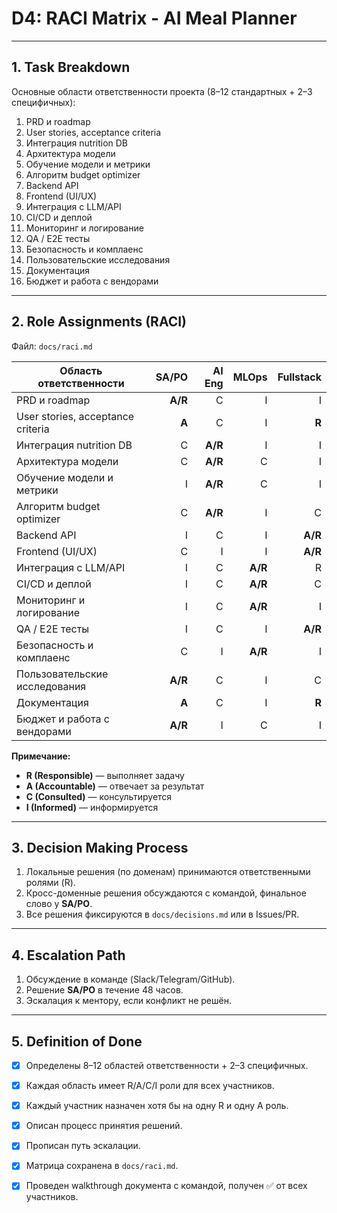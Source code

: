 # D4: RACI Matrix - AI Meal Planner

---

## 1. Task Breakdown

Основные области ответственности проекта (8–12 стандартных + 2–3 специфичных):

1. PRD и roadmap  
2. User stories, acceptance criteria  
3. Интеграция nutrition DB  
4. Архитектура модели  
5. Обучение модели и метрики  
6. Алгоритм budget optimizer  
7. Backend API  
8. Frontend (UI/UX)  
9. Интеграция с LLM/API  
10. CI/CD и деплой  
11. Мониторинг и логирование  
12. QA / E2E тесты  
13. Безопасность и комплаенс  
14. Пользовательские исследования  
15. Документация  
16. Бюджет и работа с вендорами  

---

## 2. Role Assignments (RACI)

Файл: `docs/raci.md`

| Область ответственности | SA/PO | AI Eng | MLOps | Fullstack |
|---|---:|---:|---:|---:|
| PRD и roadmap | **A/R** | C | I | I |
| User stories, acceptance criteria | **A** | C | I | **R** |
| Интеграция nutrition DB | C | **A/R** | I | I |
| Архитектура модели | C | **A/R** | C | I |
| Обучение модели и метрики | I | **A/R** | C | I |
| Алгоритм budget optimizer | C | **A/R** | I | C |
| Backend API | I | C | I | **A/R** |
| Frontend (UI/UX) | C | I | I | **A/R** |
| Интеграция с LLM/API | I | C | **A/R** | R |
| CI/CD и деплой | I | C | **A/R** | C |
| Мониторинг и логирование | I | C | **A/R** | I |
| QA / E2E тесты | I | C | I | **A/R** |
| Безопасность и комплаенс | C | I | **A/R** | I |
| Пользовательские исследования | **A/R** | C | I | C |
| Документация | **A** | C | I | **R** |
| Бюджет и работа с вендорами | **A/R** | I | C | I |

**Примечание:**  
- **R (Responsible)** — выполняет задачу  
- **A (Accountable)** — отвечает за результат  
- **C (Consulted)** — консультируется  
- **I (Informed)** — информируется  

---

## 3. Decision Making Process

1. Локальные решения (по доменам) принимаются ответственными ролями (R).  
2. Кросс-доменные решения обсуждаются с командой, финальное слово у **SA/PO**.  
3. Все решения фиксируются в `docs/decisions.md` или в Issues/PR.  

---

## 4. Escalation Path

1. Обсуждение в команде (Slack/Telegram/GitHub).  
2. Решение **SA/PO** в течение 48 часов.  
3. Эскалация к ментору, если конфликт не решён.

---

## 5. Definition of Done

- [x] Определены 8–12 областей ответственности + 2–3 специфичных.  
- [x] Каждая область имеет R/A/C/I роли для всех участников.  
- [x] Каждый участник назначен хотя бы на одну R и одну A роль.  
- [x] Описан процесс принятия решений.  
- [x] Прописан путь эскалации.  
- [x] Матрица сохранена в `docs/raci.md`.  
- [x] Проведен walkthrough документа с командой, получен ✅ от всех участников.  


